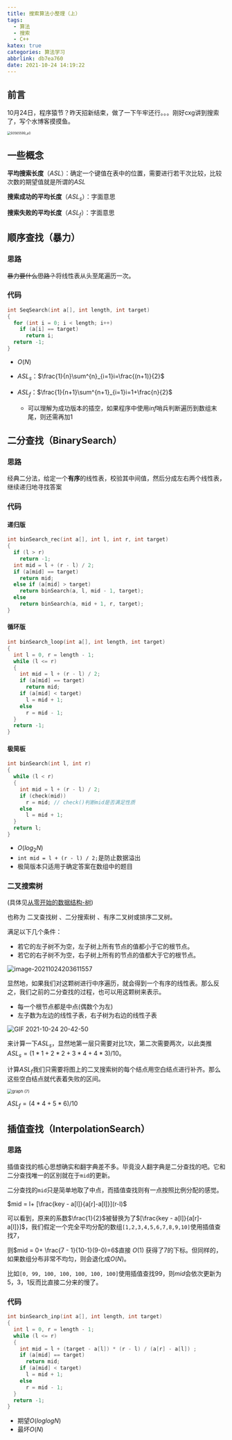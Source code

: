 ```yaml
---
title: 搜索算法小整理（上）
tags:
  - 算法
  - 搜索
  - C++
katex: true
categories: 算法学习
abbrlink: db7ea760
date: 2021-10-24 14:19:22
---
```


## 前言

10月24日，程序猿节？昨天招新结束，做了一下午牢还行。。。刚好cxg讲到搜索了，写个水博客摸摸鱼。

<img src="https://imgbed-1304793179.cos.ap-nanjing.myqcloud.com/typora/20211024174654.jpg" alt="93565599_p0" style="zoom: 50%;" />

<!--more-->

## 一些概念

**平均搜索长度**（$ASL$）：确定一个键值在表中的位置，需要进行若干次比较，比较次数的期望值就是所谓的$ASL$

**搜索成功的平均长度**（$ASL_s$）：字面意思

**搜索失败的平均长度**（$ASL_f$）：字面意思

## 顺序查找（暴力）

### 思路

<del>暴力要什么思路？</del>将线性表从头至尾遍历一次。

### 代码

```cpp
int SeqSearch(int a[], int length, int target)
{
  for (int i = 0; i < length; i++)
    if (a[i] == target)
      return i;
  return -1;
}
```

+ $O(N)$

+ $ASL_s$：$\frac{1}{n}\sum^{n}_{i=1}i=\frac{(n+1)}{2}$

+ $ASL_f$：$\frac{1}{n+1}\sum^{n+1}_{i=1}i=1+\frac{n}{2}$
  + 可以理解为成功版本的插空，如果程序中使用$inf$哨兵判断遍历到数组末尾，则还需再加1

## 二分查找（BinarySearch）

### 思路

经典二分法，给定一个**有序**的线性表，校验其中间值，然后分成左右两个线性表，继续递归地寻找答案

### 代码

#### 递归版

```cpp
int binSearch_rec(int a[], int l, int r, int target)
{
  if (l > r)
    return -1;
  int mid = l + (r - l) / 2;
  if (a[mid] == target)
    return mid;
  else if (a[mid] > target)
    return binSearch(a, l, mid - 1, target);
  else
    return binSearch(a, mid + 1, r, target);
}
```

#### 循环版

```cpp
int binSearch_loop(int a[], int length, int target)
{
  int l = 0, r = length - 1;
  while (l <= r)
  {
    int mid = l + (r - l) / 2;
    if (a[mid] == target)
      return mid;
    if (a[mid] < target)
      l = mid + 1;
    else
      r = mid - 1;
  }
  return -1;
}
```

#### 极简板

```cpp
int binSearch(int l, int r)
{
  while (l < r)
  {
    int mid = l + (r - l) / 2;
    if (check(mid))
      r = mid; // check()判断mid是否满足性质
    else
      l = mid + 1;
  }
  return l;
}
```

+ $O(log_2N)$
+ `int mid = l + (r - l) / 2;`是防止数据溢出
+ 极简版本只适用于确定答案在数组中的题目

### 二叉搜索树

(具体见[从零开始的数据结构-树](https://lapras.xyz/2021/04/01/8022ea89.html))

也称为 二叉查找树 、二分搜索树 、有序二叉树或排序二叉树。

满足以下几个条件：

- 若它的左子树不为空，左子树上所有节点的值都小于它的根节点。
- 若它的右子树不为空，右子树上所有的节点的值都大于它的根节点。

![image-20211024203611557](https://imgbed-1304793179.cos.ap-nanjing.myqcloud.com/typora/20211024203611.png)

显然地，如果我们对这颗树进行中序遍历，就会得到一个有序的线性表。那么反之，我们之前的二分查找的过程，也可以用这颗树来表示。

+ 每一个根节点都是中点(偶数个为左)
+ 左子数为左边的线性子表，右子树为右边的线性子表

![GIF 2021-10-24 20-42-50](https://imgbed-1304793179.cos.ap-nanjing.myqcloud.com/typora/20211024204318.gif)

来计算一下$ASL_s$，显然地第一层只需要对比1次，第二次需要两次，以此类推$ASL_s=(1*1+2*2+3*4+4*3)/10$。

计算$ASL_f$我们只需要将图上的二叉搜索树的每个结点用空白结点进行补齐。那么这些空白结点就代表着失败的区间。

<img src="https://imgbed-1304793179.cos.ap-nanjing.myqcloud.com/typora/20211024210117.png" alt="graph (7)" style="zoom:67%;" />

$ASL_f=(4*4+5*6)/10$

## 插值查找（InterpolationSearch）

### 思路

插值查找的核心思想确实和翻字典差不多。毕竟没人翻字典是二分查找的吧。它和二分查找唯一的区别就在于`mid`的更新。

二分查找的`mid`只是简单地取了中点，而插值查找则有一点按照比例分配的感觉。

$mid = l+ [\frac{key - a[l]}{a[r]-a[l]}](r-l)$

可以看到，原来的系数$\frac{1}{2}$被替换为了$[\frac{key - a[l]}{a[r]-a[l]}]$，我们假定一个完全平均分配的数组`[1,2,3,4,5,6,7,8,9,10]`使用插值查找7，

则$mid = 0+ \frac{7 - 1}{10-1}(9-0)=6$直接 $O(1)$ 获得了7的下标。但同样的，如果数组分布非常不均匀，则会退化成$O(N)$。

比如`[0, 99, 100, 100, 100, 100, 100]`使用插值查找99，则$mid$会依次更新为5，3，1反而比直接二分来的慢了。

### 代码

```cpp
int binSearch_inp(int a[], int length, int target)
{
  int l = 0, r = length - 1;
  while (l <= r)
  {
    int mid = l + (target - a[l]) * (r - l) / (a[r] - a[l]) ;
    if (a[mid] == target)
      return mid;
    if (a[mid] < target)
      l = mid + 1;
    else
      r = mid - 1;
  }
  return -1;
}
```

+ 期望$O(loglogN)$
+ 最坏$O(N)$

